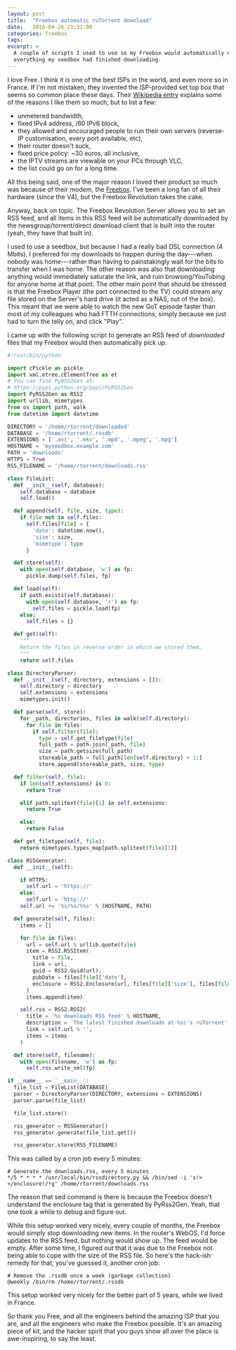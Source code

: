 ```yaml
---
layout: post
title:  "Freebox automatic ruTorrent download"
date:   2016-04-26 21:32:00
categories: freebox
tags:
excerpt: >
  A couple of scripts I used to use so my Freebox would automatically download
  everything my seedbox had finished downloading.
---
```

I love Free. I think it is one of the best ISPs in the world, and even more so
in France. If I'm not mistaken, they invented the ISP-provided set top box that
seems so common place these days. Their [Wikipedia entry][wiki-free] explains
some of the reasons I like them so much, but to list a few:

- unmetered bandwidth,
- fixed IPv4 address, /60 IPv6 block,
- they allowed and encouraged people to run their own servers (reverse-IP
  customisation, every port available, etc),
- their router doesn't suck,
- fixed price policy: ~30 euros, all inclusive,
- the IPTV streams are viewable on your PCs through VLC,
- the list could go on for a long time.

All this being said, one of the major reason I loved their product so much was
because of their modem, the [Freebox][wiki-freebox]. I've been a long fan of
all their hardware (since the V4), but the Freebox Revolution takes the cake.

Anyway, back on topic. The Freebox Revolution Server allows you to set an RSS
feed, and all items in this RSS feed will be automatically downloaded by the
newsgroup/torrent/direct download client that is built into the router (yeah,
they have that built in).

I used to use a seedbox, but because I had a really bad DSL connection (4
Mbits), I preferred for my downloads to happen during the day---when nobody was
home---rather than having to painstakingly wait for the bits to transfer when I
was home. The other reason was also that downloading anything would immediately
saturate the link, and ruin browsing/YouTubing for anyone home at that point.
The other main point that should be stressed is that the Freebox Player (the
part connected to the TV) could stream any file stored on the Server's hard
drive (it acted as a NAS, out of the box). This meant that we were able to
watch the new GoT episode faster than most of my colleagues who had FTTH
connections, simply because we just had to turn the telly on, and click "Play".

I came up with the following script to generate an RSS feed of *downloaded*
files that my Freebox would then automatically pick up.

```python
#!/usr/bin/python

import cPickle as pickle
import xml.etree.cElementTree as et
# You can find PyRSS2Gen at:
# https://pypi.python.org/pypi/PyRSS2Gen
import PyRSS2Gen as RSS2
import urllib, mimetypes
from os import path, walk
from datetime import datetime

DIRECTORY = '/home/rtorrent/downloaded'
DATABASE = '/home/rtorrent/.rssdb'
EXTENSIONS = ['.avi', '.mkv', '.mp4', '.mpeg', '.mpg']
HOSTNAME = 'myseedbox.example.com'
PATH = 'downloads'
HTTPS = True
RSS_FILENAME = '/home/rtorrent/downloads.rss'

class FileList:
  def __init__(self, database):
    self.database = database
    self.load()

  def append(self, file, size, type):
    if file not in self.files:
      self.files[file] = {
        'date': datetime.now(),
        'size': size,
        'mimetype': type
      }

  def store(self):
    with open(self.database, 'w') as fp:
      pickle.dump(self.files, fp)

  def load(self):
    if path.exists(self.database):
      with open(self.database, 'r') as fp:
        self.files = pickle.load(fp)
    else:
      self.files = {}

  def get(self):
    """
    Return the files in reverse order in which we stored them.
    """
    return self.files

class DirectoryParser:
  def __init__(self, directory, extensions = []):
    self.directory = directory
    self.extensions = extensions
    mimetypes.init()

  def parse(self, store):
    for _path, directories, files in walk(self.directory):
      for file in files:
        if self.filter(file):
          type = self.get_filetype(file)
          full_path = path.join(_path, file)
          size = path.getsize(full_path)
          storeable_path = full_path[len(self.directory) + 1:]
          store.append(storeable_path, size, type)

  def filter(self, file):
    if len(self.extensions) is 0:
      return True

    elif path.splitext(file)[1] in self.extensions:
      return True

    else:
      return False

  def get_filetype(self, file):
    return mimetypes.types_map[path.splitext(file)[1]]

class RSSGenerator:
  def __init__(self):

    if HTTPS:
      self.url = 'https://'
    else:
      self.url = 'http://'
    self.url += '%s/%s/%%s' % (HOSTNAME, PATH)

  def generate(self, files):
    items = []

    for file in files:
      url = self.url % urllib.quote(file)
      item = RSS2.RSSItem(
        title = file,
        link = url,
        guid = RSS2.Guid(url),
        pubDate = files[file]['date'],
        enclosure = RSS2.Enclosure(url, files[file]['size'], files[file]['mimetype'])
      )
      items.append(item)

    self.rss = RSS2.RSS2(
      title = '%s downloads RSS feed' % HOSTNAME,
      description = 'The latest finished downloads at %s\'s ruTorrent' % HOSTNAME,
      link = self.url % '',
      items = items
    )

  def store(self, filename):
    with open(filename, 'w') as fp:
      self.rss.write_xml(fp)

if __name__ == '__main__':
  file_list = FileList(DATABASE)
  parser = DirectoryParser(DIRECTORY, extensions = EXTENSIONS)
  parser.parse(file_list)

  file_list.store()

  rss_generator = RSSGenerator()
  rss_generator.generate(file_list.get())

  rss_generator.store(RSS_FILENAME)
```

This was called by a cron job every 5 minutes:

```
# Generate the downloads.rss, every 5 minutes
*/5 * * * * /usr/local/bin/rssdirectory.py && /bin/sed -i 's!></enclosure!/!g' /home/rtorrent/downloads.rss
```

The reason that sed command is there is because the Freebox doesn't understand
the enclosure tag that is generated by PyRss2Gen. Yeah, that one took a while
to debug and figure out.

While this setup worked very nicely, every couple of months, the Freebox would
simply stop downloading new items. In the router's WebOS, I'd force updates to
the RSS feed, but nothing would show up. The feed would be empty. After some
time, I figured out that it was due to the Freebox not being able to cope with
the size of the RSS file. So here's the hack-ish remedy for that, you've
guessed it, another cron job:

```
# Remove the .rssdb once a week (garbage collection)
@weekly /bin/rm /home/rtorrent/.rssdb
```

This setup worked very nicely for the better part of 5 years, while we lived in
France.

So thank you Free, and all the engineers behind the amazing ISP that you are,
and all the engineers who make the Freebox possible. It's an amazing piece of
kit, and the hacker spirit that you guys show all over the place is
awe-inspiring, to say the least.

[wiki-free]: https://en.wikipedia.org/wiki/Free_%28ISP%29
[wiki-freebox]: https://en.wikipedia.org/wiki/Freebox
